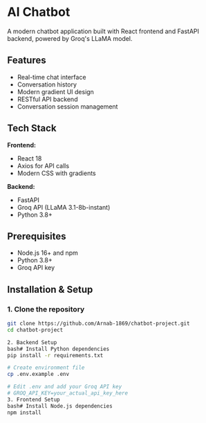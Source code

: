 # AI Chatbot

A modern chatbot application built with React frontend and FastAPI backend, powered by Groq's LLaMA model.

## Features

- Real-time chat interface
- Conversation history
- Modern gradient UI design
- RESTful API backend
- Conversation session management

## Tech Stack

**Frontend:**
- React 18
- Axios for API calls
- Modern CSS with gradients

**Backend:**
- FastAPI
- Groq API (LLaMA 3.1-8b-instant)
- Python 3.8+

## Prerequisites

- Node.js 16+ and npm
- Python 3.8+
- Groq API key

## Installation & Setup

### 1. Clone the repository
```bash
git clone https://github.com/Arnab-1869/chatbot-project.git
cd chatbot-project

2. Backend Setup
bash# Install Python dependencies
pip install -r requirements.txt

# Create environment file
cp .env.example .env

# Edit .env and add your Groq API key
# GROQ_API_KEY=your_actual_api_key_here
3. Frontend Setup
bash# Install Node.js dependencies
npm install
